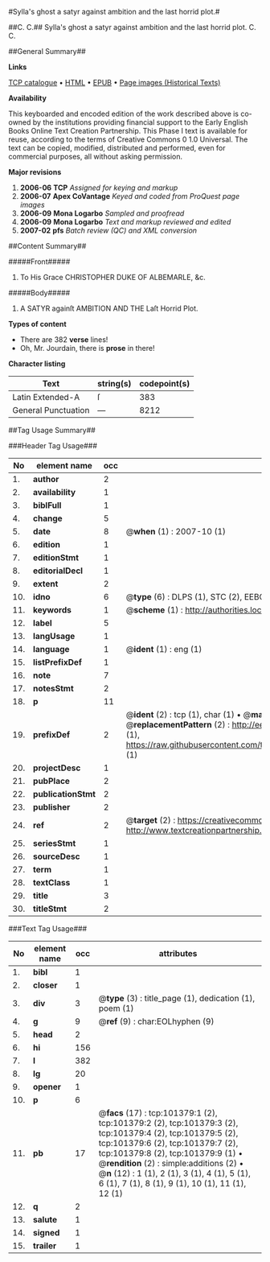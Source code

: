 #Sylla's ghost a satyr against ambition and the last horrid plot.#

##C. C.##
Sylla's ghost a satyr against ambition and the last horrid plot.
C. C.

##General Summary##

**Links**

[TCP catalogue](http://www.ota.ox.ac.uk/tcp/)  • 
[HTML](http://tei.it.ox.ac.uk/tcp/Texts-HTML/free/A31/A31555.html)  • 
[EPUB](http://tei.it.ox.ac.uk/tcp/Texts-EPUB/free/A31/A31555.epub) • 
[Page images (Historical Texts)](https://data.historicaltexts.jisc.ac.uk/view?pubId=eebo-13688769e&pageId=eebo-13688769e-101379-1)

**Availability**

This keyboarded and encoded edition of the
	       work described above is co-owned by the institutions
	       providing financial support to the Early English Books
	       Online Text Creation Partnership. This Phase I text is
	       available for reuse, according to the terms of Creative
	       Commons 0 1.0 Universal. The text can be copied,
	       modified, distributed and performed, even for
	       commercial purposes, all without asking permission.

**Major revisions**

1. __2006-06__ __TCP__ *Assigned for keying and markup*
1. __2006-07__ __Apex CoVantage__ *Keyed and coded from ProQuest page images*
1. __2006-09__ __Mona Logarbo__ *Sampled and proofread*
1. __2006-09__ __Mona Logarbo__ *Text and markup reviewed and edited*
1. __2007-02__ __pfs__ *Batch review (QC) and XML conversion*

##Content Summary##

#####Front#####

1. To His Grace CHRISTOPHER DUKE OF ALBEMARLE, &c.

#####Body#####

1. A SATYR againſt AMBITION AND THE Laſt Horrid Plot.

**Types of content**

  * There are 382 **verse** lines!
  * Oh, Mr. Jourdain, there is **prose** in there!

**Character listing**


|Text|string(s)|codepoint(s)|
|---|---|---|
|Latin Extended-A|ſ|383|
|General Punctuation|—|8212|

##Tag Usage Summary##

###Header Tag Usage###

|No|element name|occ|attributes|
|---|---|---|---|
|1.|__author__|2||
|2.|__availability__|1||
|3.|__biblFull__|1||
|4.|__change__|5||
|5.|__date__|8| @__when__ (1) : 2007-10 (1)|
|6.|__edition__|1||
|7.|__editionStmt__|1||
|8.|__editorialDecl__|1||
|9.|__extent__|2||
|10.|__idno__|6| @__type__ (6) : DLPS (1), STC (2), EEBO-CITATION (1), OCLC (1), VID (1)|
|11.|__keywords__|1| @__scheme__ (1) : http://authorities.loc.gov/ (1)|
|12.|__label__|5||
|13.|__langUsage__|1||
|14.|__language__|1| @__ident__ (1) : eng (1)|
|15.|__listPrefixDef__|1||
|16.|__note__|7||
|17.|__notesStmt__|2||
|18.|__p__|11||
|19.|__prefixDef__|2| @__ident__ (2) : tcp (1), char (1)  •  @__matchPattern__ (2) : ([0-9\-]+):([0-9IVX]+) (1), (.+) (1)  •  @__replacementPattern__ (2) : http://eebo.chadwyck.com/downloadtiff?vid=$1&page=$2 (1), https://raw.githubusercontent.com/textcreationpartnership/Texts/master/tcpchars.xml#$1 (1)|
|20.|__projectDesc__|1||
|21.|__pubPlace__|2||
|22.|__publicationStmt__|2||
|23.|__publisher__|2||
|24.|__ref__|2| @__target__ (2) : https://creativecommons.org/publicdomain/zero/1.0/ (1), http://www.textcreationpartnership.org/docs/. (1)|
|25.|__seriesStmt__|1||
|26.|__sourceDesc__|1||
|27.|__term__|1||
|28.|__textClass__|1||
|29.|__title__|3||
|30.|__titleStmt__|2||


###Text Tag Usage###

|No|element name|occ|attributes|
|---|---|---|---|
|1.|__bibl__|1||
|2.|__closer__|1||
|3.|__div__|3| @__type__ (3) : title_page (1), dedication (1), poem (1)|
|4.|__g__|9| @__ref__ (9) : char:EOLhyphen (9)|
|5.|__head__|2||
|6.|__hi__|156||
|7.|__l__|382||
|8.|__lg__|20||
|9.|__opener__|1||
|10.|__p__|6||
|11.|__pb__|17| @__facs__ (17) : tcp:101379:1 (2), tcp:101379:2 (2), tcp:101379:3 (2), tcp:101379:4 (2), tcp:101379:5 (2), tcp:101379:6 (2), tcp:101379:7 (2), tcp:101379:8 (2), tcp:101379:9 (1)  •  @__rendition__ (2) : simple:additions (2)  •  @__n__ (12) : 1 (1), 2 (1), 3 (1), 4 (1), 5 (1), 6 (1), 7 (1), 8 (1), 9 (1), 10 (1), 11 (1), 12 (1)|
|12.|__q__|2||
|13.|__salute__|1||
|14.|__signed__|1||
|15.|__trailer__|1||
